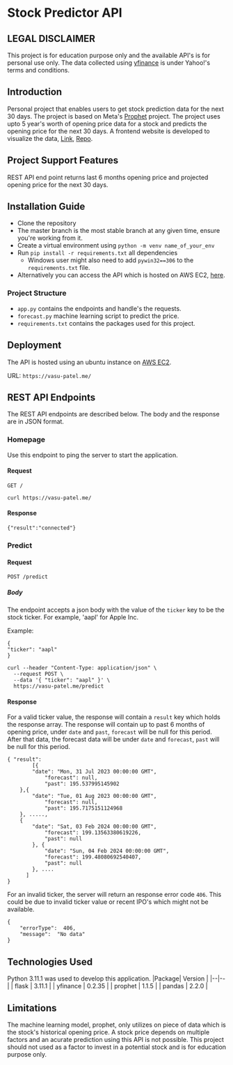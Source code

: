 # Stock Predictor API

## LEGAL DISCLAIMER

This project is for education purpose only and the available API's is for personal use only. The data collected using [yfinance](https://pypi.org/project/yfinance/) is under Yahoo!'s terms and conditions.

## Introduction

Personal project that enables users to get stock prediction data for the next 30 days. The project is based on Meta's [Prophet](https://facebook.github.io/prophet/) project. The project uses upto 5 year's worth of opening price data for a stock and predicts the opening price for the next 30 days. A frontend website is developed to visualize the data, [Link](https://master--stock-predictor-react.netlify.app/), [Repo](https://github.com/vasup86/Stock-Prediction-Website).

## Project Support Features

REST API end point returns last 6 months opening price and projected opening price for the next 30 days.

## Installation Guide

- Clone the repository
- The master branch is the most stable branch at any given time, ensure you're working from it.
- Create a virtual environment using `python -m venv name_of_your_env`
- Run `pip install -r requirements.txt` all dependencies
  - Windows user might also need to add `pywin32==306` to the `requirements.txt` file.
- Alternatively you can access the API which is hosted on AWS EC2, [here](https://vasu-patel.me/).

### Project Structure

- `app.py` contains the endpoints and handle's the requests.
- `forecast.py` machine learning script to predict the price.
- `requirements.txt` contains the packages used for this project.

## Deployment

The API is hosted using an ubuntu instance on [AWS EC2](https://aws.amazon.com/ec2/).

URL: `https://vasu-patel.me/`

## REST API Endpoints

The REST API endpoints are described below. The body and the response are in JSON format.

### Homepage

Use this endpoint to ping the server to start the application.

#### Request

`GET /`

```
curl https://vasu-patel.me/
```

#### Response

```
{"result":"connected"}
```

### Predict

#### Request

`POST /predict`

##### Body

The endpoint accepts a json body with the value of the `ticker` key to be the stock ticker. For example, 'aapl' for Apple Inc.

Example:

```
{
"ticker": "aapl"
}
```

```
curl --header "Content-Type: application/json" \
  --request POST \
  --data '{ "ticker": "aapl" }' \
  https://vasu-patel.me/predict
```

#### Response

For a valid ticker value, the response will contain a `result` key which holds the response array. The response will contain up to past 6 months of opening price, under `date` and `past`, `forecast` will be null for this period. After that data, the forecast data will be under `date` and `forecast`, `past` will be null for this period.

```
{ "result":
        [{
		"date": "Mon, 31 Jul 2023 00:00:00 GMT",
	        "forecast": null,
	        "past": 195.537995145902
	},{
		"date": "Tue, 01 Aug 2023 00:00:00 GMT",
	        "forecast": null,
	        "past": 195.7175151124968
	}, .....,
	{
		"date": "Sat, 03 Feb 2024 00:00:00 GMT",
	        "forecast": 199.13563380619226,
	        "past": null
	    }, {
	        "date": "Sun, 04 Feb 2024 00:00:00 GMT",
	        "forecast": 199.48080692540407,
	        "past": null
	    }, ....
	  ]
}
```

For an invalid ticker, the server will return an response error code `406`. This could be due to invalid ticker value or recent IPO's which might not be available.

```
{
	"errorType":  406,
	"message":  "No data"
}
```

## Technologies Used

Python 3.11.1 was used to develop this application.
|Package| Version |
|--|--|
| flask | 3.11.1 |
| yfinance | 0.2.35 |
| prophet | 1.1.5 |
| pandas | 2.2.0 |

## Limitations

The machine learning model, prophet, only utilizes on piece of data which is the stock's historical opening price. A stock price depends on multiple factors and an acurate prediction using this API is not possible. This project should not used as a factor to invest in a potential stock and is for education purpose only.
